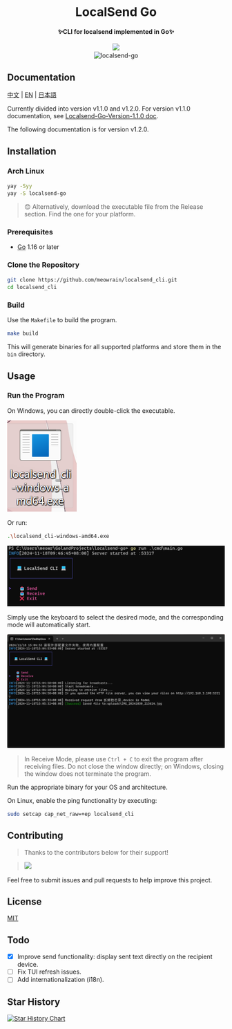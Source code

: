 <div align="center">
    <h1>LocalSend Go</h1>
    <h4>✨CLI for localsend implemented in Go✨</h4>
    <img src="https://forthebadge.com/images/badges/built-with-love.svg" />
    <br>
    <img src="https://counter.seku.su/cmoe?name=localsend-go&theme=mb" alt="localsend-go" />
</div>

## Documentation

[中文](doc/README_zh.md) | [EN](doc/README_en.md) | [日本語](doc/README_jp.md)

Currently divided into version v1.1.0 and v1.2.0. For version v1.1.0 documentation, see [Localsend-Go-Version-1.1.0 doc](version1.1.0/).

The following documentation is for version v1.2.0.

## Installation

### Arch Linux

```bash
yay -Syy
yay -S localsend-go
```

> 😊 Alternatively, download the executable file from the Release section. Find the one for your platform.

### Prerequisites

- [Go](https://golang.org/dl/) 1.16 or later

### Clone the Repository

```sh
git clone https://github.com/meowrain/localsend_cli.git
cd localsend_cli
```

### Build

Use the `Makefile` to build the program.

```sh
make build
```

This will generate binaries for all supported platforms and store them in the `bin` directory.

## Usage

### Run the Program

On Windows, you can directly double-click the executable.

![Windows](images/windows.png)

Or run:

```sh
.\localsend_cli-windows-amd64.exe
```

![Version 1.2](images/v1.2.png)

Simply use the keyboard to select the desired mode, and the corresponding mode will automatically start.

![Windows Run](images/windows_run.png)

> In Receive Mode, please use `Ctrl + C` to exit the program after receiving files. Do not close the window directly; on Windows, closing the window does not terminate the program.

Run the appropriate binary for your OS and architecture.

On Linux, enable the ping functionality by executing:

```sh
sudo setcap cap_net_raw=+ep localsend_cli
```

## Contributing

> Thanks to the contributors below for their support!

> <a href="https://github.com/meowrain/doc-for-sxau/graphs/contributors">
> <img src="https://contrib.rocks/image?repo=meowrain/localsend-go" />
> </a>

Feel free to submit issues and pull requests to help improve this project.

## License

[MIT](LICENSE)

## Todo

- [x] Improve send functionality: display sent text directly on the recipient device.
- [ ] Fix TUI refresh issues.
- [ ] Add internationalization (i18n).

## Star History

[![Star History Chart](https://api.star-history.com/svg?repos=meowrain/localsend-go&type=Date)](https://star-history.com/#meowrain/localsend-go&Date)

